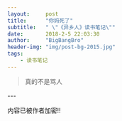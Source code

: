 ```yaml
---
layout:     post
title:      "你妈死了"
subtitle:   " \"《异乡人》读书笔记\""
date:       2018-2-5 22:03:30
author:     "BigBangBro"
header-img: "img/post-bg-2015.jpg"
tags:
    - 读书笔记
---
```


> 真的不是骂人


<p id = "build"></p>
---

内容已被作者加密!!

